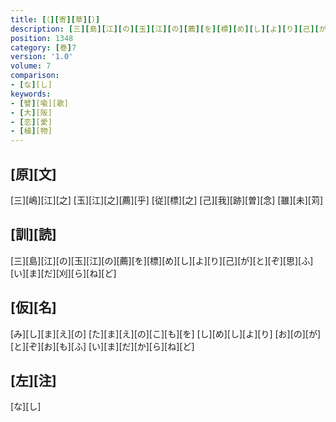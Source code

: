 ```yaml
---
title: [（][寄][草][）]
description: [三][島][江][の][玉][江][の][薦][を][標][め][し][よ][り][己][が][と][ぞ][思][ふ][い][ま][だ][刈][ら][ね][ど]
position: 1348
category: [巻]7
version: '1.0'
volume: 7
comparison:
- [な][し]
keywords:
- [譬][喩][歌]
- [大][阪]
- [恋][愛]
- [植][物]
---
```


## [原][文]

[三][嶋][江][之] [玉][江][之][薦][乎] [従][標][之] [己][我][跡][曽][念] [雖][未][苅]

## [訓][読]

[三][島][江][の][玉][江][の][薦][を][標][め][し][よ][り][己][が][と][ぞ][思][ふ][い][ま][だ][刈][ら][ね][ど]

## [仮][名]

[み][し][ま][え][の] [た][ま][え][の][こ][も][を] [し][め][し][よ][り] [お][の][が][と][ぞ][お][も][ふ] [い][ま][だ][か][ら][ね][ど]

## [左][注]

[な][し]
